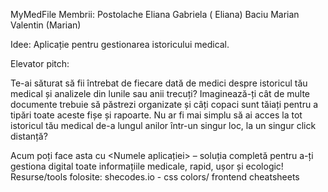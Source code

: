 MyMedFile
Membrii: 
Postolache Eliana Gabriela ( Eliana)
Baciu Marian Valentin (Marian)

Idee: Aplicație pentru gestionarea istoricului medical.

Elevator pitch: 

Te-ai săturat să fii întrebat de fiecare dată de medici despre istoricul tău medical și analizele din lunile sau anii trecuți? Imaginează-ți cât de multe documente trebuie să păstrezi organizate și câți copaci sunt tăiați pentru a tipări toate aceste fișe și rapoarte. Nu ar fi mai simplu să ai acces la tot istoricul tău medical de-a lungul anilor într-un singur loc, la un singur click distanță?

Acum poți face asta cu <Numele aplicației> – soluția completă pentru a-ți gestiona digital toate informațiile medicale, rapid, ușor și ecologic!
Resurse/tools folosite:
shecodes.io - css colors/ frontend cheatsheets
